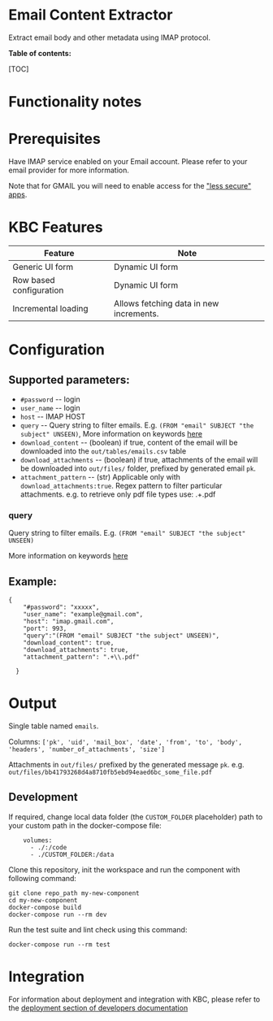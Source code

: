 # Email Content Extractor


Extract email body and other metadata using IMAP protocol.

**Table of contents:**

[TOC]

# Functionality notes


# Prerequisites


Have IMAP service enabled on your Email account. Please refer to your email provider for more information.

Note that for GMAIL you will need to enable access for the ["less secure" apps](https://support.google.com/accounts/answer/6010255?hl=en). 
 

# KBC Features


| **Feature**             | **Note**                                      |
|-------------------------|-----------------------------------------------|
| Generic UI form         | Dynamic UI form |             
| Row based configuration         | Dynamic UI form |             
| Incremental loading     | Allows fetching data in new increments.       |


# Configuration

## Supported parameters:

 - `#password` --  login
 - `user_name` -- login
 - `host` -- IMAP HOST
 - `query` -- Query string to filter emails. E.g. `(FROM "email" SUBJECT "the subject" UNSEEN)`, More information on keywords [here](docs/imap-search.md)
 - `download_content` -- (boolean) if true, content of the email will be downloaded into the `out/tables/emails.csv` table
 - `download_attachments` -- (boolean) if true, attachments of the email will be downloaded into `out/files/` folder, prefixed by generated email `pk`.
 - `attachment_pattern` -- (str) Applicable only with `download_attachments:true`. Regex pattern to filter particular attachments. e.g. to retrieve only pdf file types use: .+\.pdf

 
 

### query

Query string to filter emails. E.g. `(FROM "email" SUBJECT "the subject" UNSEEN)`

More information on keywords [here](docs/imap-search.md)

## Example:

```
{
    "#password": "xxxxx",
    "user_name": "example@gmail.com",
    "host": "imap.gmail.com",
    "port": 993,
    "query":"(FROM "email" SUBJECT "the subject" UNSEEN)",
    "download_content": true,
    "download_attachments": true,
    "attachment_pattern": ".+\\.pdf"

  }
```

Output
======

Single table named `emails`.

Columns: `['pk', 'uid', 'mail_box', 'date', 'from', 'to', 'body', 'headers', 'number_of_attachments', 'size']`


Attachments in `out/files/` prefixed by the generated message `pk`. e.g. `out/files/bb41793268d4a8710fb5ebd94eaed6bc_some_file.pdf`

Development
-----------

If required, change local data folder (the `CUSTOM_FOLDER` placeholder) path to
your custom path in the docker-compose file:

~~~~~~~~~~~~~~~~~~~~~~~~~~~~~~~~~~~~~~~~~~~~~~~~~~~~~~~~~~~~~~~~~~~~~~~~~~~~~~~~
    volumes:
      - ./:/code
      - ./CUSTOM_FOLDER:/data
~~~~~~~~~~~~~~~~~~~~~~~~~~~~~~~~~~~~~~~~~~~~~~~~~~~~~~~~~~~~~~~~~~~~~~~~~~~~~~~~

Clone this repository, init the workspace and run the component with following
command:

~~~~~~~~~~~~~~~~~~~~~~~~~~~~~~~~~~~~~~~~~~~~~~~~~~~~~~~~~~~~~~~~~~~~~~~~~~~~~~~~
git clone repo_path my-new-component
cd my-new-component
docker-compose build
docker-compose run --rm dev
~~~~~~~~~~~~~~~~~~~~~~~~~~~~~~~~~~~~~~~~~~~~~~~~~~~~~~~~~~~~~~~~~~~~~~~~~~~~~~~~

Run the test suite and lint check using this command:

~~~~~~~~~~~~~~~~~~~~~~~~~~~~~~~~~~~~~~~~~~~~~~~~~~~~~~~~~~~~~~~~~~~~~~~~~~~~~~~~
docker-compose run --rm test
~~~~~~~~~~~~~~~~~~~~~~~~~~~~~~~~~~~~~~~~~~~~~~~~~~~~~~~~~~~~~~~~~~~~~~~~~~~~~~~~

Integration
===========

For information about deployment and integration with KBC, please refer to the
[deployment section of developers
documentation](https://developers.keboola.com/extend/component/deployment/)
